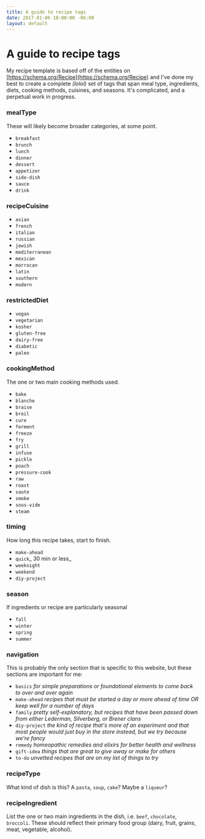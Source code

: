 ```yaml
---
title: A guide to recipe tags
date: 2017-01-06 18:00:00 -06:00
layout: default
---
```


# A guide to recipe tags

My recipe template is based off of the entities on [https://schema.org/Recipe](https://schema.org/Recipe) and I've done my best to create a complete _(lolol)_ set of tags that span meal type, ingredients, diets, cooking methods, cuisines, and seasons. It's complicated, and a perpetual work in progress.

### mealType

These will likely become broader categories, at some point.

*   `breakfast`
* 	`brunch`
*   `lunch`
*   `dinner`
*   `dessert`
*   `appetizer`
*   `side-dish`
*   `sauce`
*   `drink`

### recipeCuisine

*   `asian`
*   `french`
*   `italian`
*   `russian`
*   `jewish`
*   `mediterranean`
*   `mexican`
* 	`morrocan`
*   `latin`
*	`southern`
*	`modern`

### restrictedDiet

*   `vegan`
*   `vegetarian`
*   `kosher`
*   `gluten-free`
*   `dairy-free`
*   `diabetic`
*   `paleo`

### cookingMethod

The one or two main cooking methods used.

*   `bake`
*   `blanche`
*   `braise`
*   `broil`
*   `cure`
*   `ferment`
*   `freeze`
*   `fry`
*   `grill`
*   `infuse`
*   `pickle`
*   `poach`
*   `pressure-cook`
*   `raw`
*   `roast`
*   `saute`
*   `smoke`
*   `sous-vide`
*   `steam`


### timing

How long this recipe takes, start to finish.

*   `make-ahead`
*   `quick`_ 30 min or less_
*   `weeknight`
*   `weekend`
*   `diy-project`

### season

If ingredients or recipe are particularly seasonal

*   `fall`
*   `winter`
*   `spring`
*   `summer`

### navigation

This is probably the only section that is specific to this website, but these sections are important for me:

*   `basics` _for simple preparations or foundational elements to come back to over and over again_
*   `make-ahead` _recipes that must be started a day or more ahead of time OR keep well for a number of days_
*   `family` _pretty self-explanatory, but recipes that have been passed down from either Lederman, Silverberg, or Brener clans_
*   `diy-project` _the kind of recipe that's more of an experiment and that most people would just buy in the store instead, but we try because we're fancy_
*   `remedy` _homeopathic remedies and elixirs for better health and wellness_
*   `gift-idea` _things that are great to give away or make for others_
*   `to-do` _unvetted recipes that are on my list of things to try_

### recipeType

What kind of dish is this? A `pasta`, `soup`, `cake`? Maybe a `liqueur`?

### recipeIngredient

List the one or two main ingredients in the dish, i.e. `beef`, `chocolate`, `broccoli`. These should reflect their primary food group (dairy, fruit, grains, meat, vegetable, alcohol).
